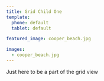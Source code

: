 ```yaml
---
title: Grid Child One
template: 
  phone: default
  tablet: default

featured_image: cooper_beach.jpg

images:
  - cooper_beach.jpg
---
```


Just here to be a part of the grid view

